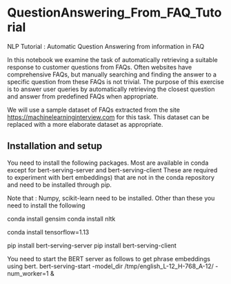 # QuestionAnswering_From_FAQ_Tutorial
NLP Tutorial : Automatic Question Answering from information in FAQ

In this notebook we examine the task of automatically retrieving a suitable response to customer questions from FAQs. Often websites have comprehensive FAQs, but manually searching and finding the answer to a specific question from these FAQs is not trivial. The purpose of this exercise is to answer user queries by automatically retrieving the closest question and answer from predefined FAQs when appropriate.

We will use a sample dataset of FAQs extracted from the site https://machinelearninginterview.com for this task. This dataset can be replaced with a more elaborate dataset as appropriate.

Installation and setup
--------------------------

You need to install the following packages. Most are available in conda except for bert-serving-server and bert-serving-client These are required to experiment with bert embeddings) that are not in the conda repository and need to be installed through pip.

Note that : Numpy, scikit-learn need to be installed. Other than these you need to install the following

conda install gensim conda install nltk

conda install tensorflow=1.13

pip install bert-serving-server pip install bert-serving-client

You need to start the BERT server as follows to get phrase embeddings using bert. bert-serving-start -model_dir /tmp/english_L-12_H-768_A-12/ -num_worker=1 &
